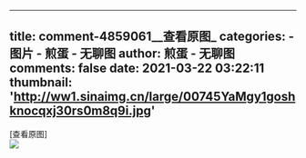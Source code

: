 
---
title: comment-4859061__查看原图_
categories: 
    - 图片
    - 煎蛋 - 无聊图
author: 煎蛋 - 无聊图
comments: false
date: 2021-03-22 03:22:11
thumbnail: 'http://ww1.sinaimg.cn/large/00745YaMgy1goshknocqxj30rs0m8q9i.jpg'
---

<div>   
[查看原图]<br><img src="http://ww1.sinaimg.cn/large/00745YaMgy1goshknocqxj30rs0m8q9i.jpg" referrerpolicy="no-referrer"><br>  
</div>
            